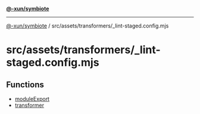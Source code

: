[**@-xun/symbiote**](../../../../README.md)

***

[@-xun/symbiote](../../../../README.md) / src/assets/transformers/\_lint-staged.config.mjs

# src/assets/transformers/\_lint-staged.config.mjs

## Functions

- [moduleExport](functions/moduleExport.md)
- [transformer](functions/transformer.md)
